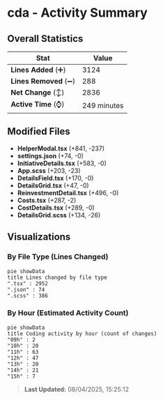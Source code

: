 # cda - Activity Summary 

## Overall Statistics

| Stat                   | Value                                                             |
| ---------------------- | ----------------------------------------------------------------- |
| **Lines Added** (➕)   | 3124                                          |
| **Lines Removed** (➖) | 288                                        |
| **Net Change** (↕)    | 2836                |
| **Active Time** (⌚)   | 249 minutes |


## Modified Files
- **HelperModal.tsx** (+841, -237)
- **settings.json** (+74, -0)
- **InitiativeDetails.tsx** (+583, -0)
- **App.scss** (+203, -23)
- **DetailsField.tsx** (+170, -0)
- **DetailsGrid.tsx** (+47, -0)
- **ReinvestmentDetail.tsx** (+496, -0)
- **Costs.tsx** (+287, -2)
- **CostDetails.tsx** (+289, -0)
- **DetailsGrid.scss** (+134, -26)

## Visualizations

### By File Type (Lines Changed)

```mermaid
pie showData
title Lines changed by file type
".tsx" : 2952
".json" : 74
".scss" : 386
```

### By Hour (Estimated Activity Count)

```mermaid
pie showData
title Coding activity by hour (count of changes)
"09h" : 2
"10h" : 20
"11h" : 63
"12h" : 47
"13h" : 20
"14h" : 21
"15h" : 7
```


> **Last Updated:** 08/04/2025, 15:25:12